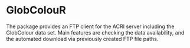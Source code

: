 # GlobColouR
The package provides an FTP client for the ACRI server including the GlobColour data set. Main features are checking the data availability, and the automated download via previously created FTP file paths.
